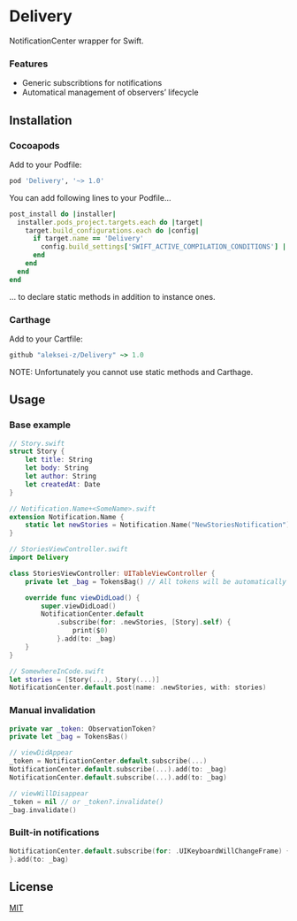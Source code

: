 # Delivery

NotificationCenter wrapper for Swift.

### Features
* Generic subscribtions for notifications
* Automatical management of observers’ lifecycle

## Installation

### Cocoapods

Add to your Podfile:
```ruby
pod 'Delivery', '~> 1.0'
```

You can add following lines to your Podfile…
```ruby
post_install do |installer|
  installer.pods_project.targets.each do |target|
    target.build_configurations.each do |config|
      if target.name == 'Delivery' 
        config.build_settings['SWIFT_ACTIVE_COMPILATION_CONDITIONS'] ||= ['DECLARE_STATIC']
      end
    end
  end
end
```
… to declare static methods in addition to instance ones.

### Carthage

Add to your Cartfile:
```ruby
github "aleksei-z/Delivery" ~> 1.0
```

NOTE: Unfortunately you cannot use static methods and Carthage.

## Usage

### Base example

```swift
// Story.swift
struct Story {
	let title: String
	let body: String
	let author: String
	let createdAt: Date
}

// Notification.Name+<SomeName>.swift
extension Notification.Name {
	static let newStories = Notification.Name("NewStoriesNotification")
}

// StoriesViewController.swift
import Delivery

class StoriesViewController: UITableViewController {
	private let _bag = TokensBag() // All tokens will be automatically invalidated when view controller will be about to be disposed.

	override func viewDidLoad() {
		super.viewDidLoad()
		NotificationCenter.default
			.subscribe(for: .newStories, [Story].self) {
				print($0)
        	}.add(to: _bag)
	}
}

// SomewhereInCode.swift
let stories = [Story(...), Story(...)]
NotificationCenter.default.post(name: .newStories, with: stories)
```

### Manual invalidation

```swift
private var _token: ObservationToken?
private let _bag = TokensBas()

// viewDidAppear
_token = NotificationCenter.default.subscribe(...)
NotificationCenter.default.subscribe(...).add(to: _bag)
NotificationCenter.default.subscribe(...).add(to: _bag)

// viewWillDisappear
_token = nil // or _token?.invalidate()
_bag.invalidate()
```

### Built-in notifications

```swift
NotificationCenter.default.subscribe(for: .UIKeyboardWillChangeFrame) { userInfo in
}.add(to: _bag)
```

## License

[MIT](https://en.wikipedia.org/wiki/MIT_License)
